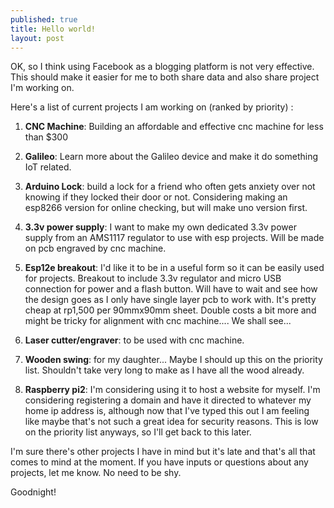 ```yaml
---
published: true
title: Hello world!
layout: post
---
```

OK, so I think using Facebook as a blogging platform is not very effective. This should make it easier for me to both share data and also share project I'm working on. 

Here's a list of current projects I am working on (ranked by priority) :

1. <b>CNC Machine</b>: Building an affordable and effective cnc machine for less than $300

2. <b>Galileo</b>: Learn more about the Galileo device and make it do something IoT related. 

3. <b>Arduino Lock</b>: build a lock for a friend who often gets anxiety over not knowing if they locked their door or not.  Considering making an esp8266 version for online checking, but will make uno version first. 

4. <b>3.3v power supply</b>: I want to make my own dedicated 3.3v power supply from an AMS1117 regulator to use with esp projects. Will be made on pcb engraved by cnc machine. 

5. <b>Esp12e breakout</b>: I'd like it to be in a useful form so it can be easily used for projects. Breakout to include 3.3v regulator and micro USB connection for power and a flash button. Will have to wait and see how the design goes as I only have single layer pcb to work with. It's pretty cheap at rp1,500 per 90mmx90mm sheet. Double costs a bit more and might be tricky for alignment with cnc machine.... We shall see... 

6. <b>Laser cutter/engraver</b>: to be used with cnc machine. 

7. <b>Wooden swing</b>: for my daughter... Maybe I should up this on the priority list.  Shouldn't take very long  to make as I have all the wood already.  

8. <b>Raspberry pi2</b>: I'm considering using it to host a website for myself.  I'm considering registering a domain and have it directed to whatever my home ip address is, although now that I've typed this out I am feeling like maybe that's not such a great idea for security reasons. This is low on the priority list anyways, so I'll get back to this later. 

I'm sure there's other projects I have in mind but it's late and that's all that comes to mind at the moment.  If you have inputs or questions about any projects, let me know.  No need to be shy. 

Goodnight!